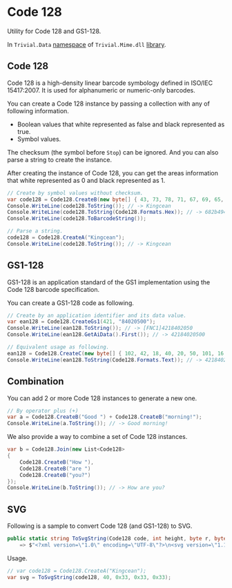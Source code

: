 # Code 128

Utility for Code 128 and GS1-128.

In `Trivial.Data` [namespace](../) of `Trivial.Mime.dll` [library](../../).

## Code 128

Code 128 is a high-density linear barcode symbology defined in ISO/IEC 15417:2007.
It is used for alphanumeric or numeric-only barcodes.

You can create a Code 128 instance by passing a collection with any of following information.

- Boolean values that white represented as false and black represented as true.
- Symbol values.

The checksum (the symbol before `Stop`) can be ignored. And you can also parse a string to create the instance.

After creating the instance of Code 128, you can get the areas information that white represented as 0 and black represented as 1.

```csharp
// Create by symbol values without checksum.
var code128 = Code128.CreateB(new byte[] { 43, 73, 78, 71, 67, 69, 65, 78 });
Console.WriteLine(code128.ToString()); // -> Kingcean
Console.WriteLine(code128.ToString(Code128.Formats.Hex)); // -> 682b494e474345414e406a
Console.WriteLine(code128.ToBarcodeString());

// Parse a string.
code128 = Code128.CreateA("Kingcean");
Console.WriteLine(code128.ToString()); // -> Kingcean
```

## GS1-128

GS1-128 is an application standard of the GS1 implementation using the Code 128 barcode specification.

You can create a GS1-128 code as following.

```csharp
// Create by an application identifier and its data value.
var ean128 = Code128.CreateGs1(421, "84020500");
Console.WriteLine(ean128.ToString()); // -> [FNC1]4218402050
Console.WriteLine(ean128.GetAiData().First()); // -> 42184020500

// Equivalent usage as following.
ean128 = Code128.CreateC(new byte[] { 102, 42, 18, 40, 20, 50, 101, 16 });
Console.WriteLine(ean128.ToString(Code128.Formats.Text)); // -> 42184020500
```

## Combination

You can add 2 or more Code 128 instances to generate a new one.

```csharp
// By operator plus (+)
var a = Code128.CreateB("Good ") + Code128.CreateB("morning!");
Console.WriteLine(a.ToString()); // -> Good morning!
```

We also provide a way to combine a set of Code 128 instances.

```csharp
var b = Code128.Join(new List<Code128>
{
    Code128.CreateB("How "),
    Code128.CreateB("are ")
    Code128.CreateB("you?")
});
Console.WriteLine(b.ToString()); // -> How are you?
```

## SVG

Following is a sample to convert Code 128 (and GS1-128) to SVG.

```csharp
public static string ToSvgString(Code128 code, int height, byte r, byte g, byte b)
    => $"<?xml version=\"1.0\" encoding=\"UTF-8\"?>\n<svg version=\"1.1\" xmlns=\"http://www.w3.org/2000/svg\" xmlns:xlink=\"http://www.w3.org/1999/xlink\"><g><path d=\"{code.ToPathString(height)}\" stroke=\"#{r:x2)}{g:x2}{b:x2}\"></path></g></svg>";
```

Usage.

```csharp
// var code128 = Code128.CreateA("Kingcean");
var svg = ToSvgString(code128, 40, 0x33, 0x33, 0x33);
```
